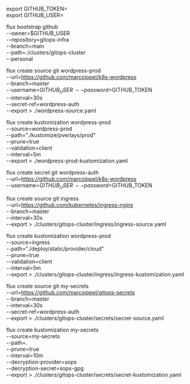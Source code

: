 export GITHUB_TOKEN= \
export GITHUB_USER=

flux bootstrap github \
  --owner=$GITHUB_USER \
  --repository=gitops-infra \
  --branch=main \
  --path=./clusters/gitops-cluster \
  --personal


flux create source git wordpress-prod \
    --url=https://github.com/marcoippel/k8s-wordpress \
    --branch=master \
    --username=$GITHUB_USER \
    --password=$GITHUB_TOKEN \
    --interval=30s \
    --secret-ref=wordpress-auth \
    --export > ./wordpress-source.yaml

flux create kustomization wordpress-prod \
  --source=wordpress-prod \
  --path="./kustomize/pverlays/prod" \
  --prune=true \
  --validation=client \
  --interval=5m \
  --export > ./wordpress-prod-kustomization.yaml

flux create secret git wordpress-auth \
    --url=https://github.com/marcoippel/k8s-wordpress \
    --username=$GITHUB_USER \
    --password=$GITHUB_TOKEN

flux create source git ingress \
    --url=https://github.com/kubernetes/ingress-nginx \
    --branch=master \
    --interval=30s \
    --export > ./clusters/gitops-cluster/ingress/ingress-source.yaml

flux create kustomization wordpress-prod \
  --source=ingress \
  --path="./deploy/static/provider/cloud" \
  --prune=true \
  --validation=client \
  --interval=5m \
  --export > ./clusters/gitops-cluster/ingress/ingress-kustomization.yaml

flux create source git my-secrets \
--url=https://github.com/marcoippel/gitops-secrets \
--branch=master \
--interval=30s \
--secret-ref=wordpress-auth \
--export > ./clusters/gitops-cluster/secrets/secret-source.yaml

flux create kustomization my-secrets \
--source=my-secrets \
--path=. \
--prune=true \
--interval=10m \
--decryption-provider=sops \
--decryption-secret=sops-gpg \
--export > ./clusters/gitops-cluster/secrets/secret-kustomization.yaml
